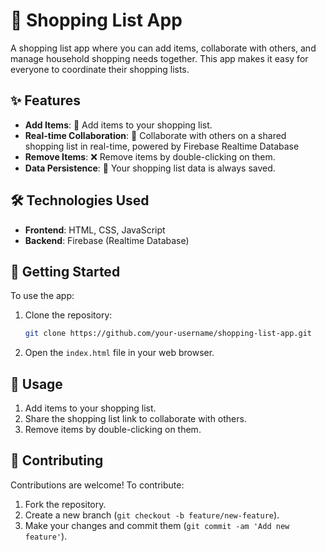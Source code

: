 # 🛒 Shopping List App

A shopping list app where you can add items, collaborate with others, and manage household shopping needs together. This app makes it easy for everyone to coordinate their shopping lists.


## ✨ Features

- **Add Items**: 📝 Add items to your shopping list.
- **Real-time Collaboration**: 🔄  Collaborate with others on a shared shopping list in real-time, powered by Firebase Realtime Database
- **Remove Items**: ❌ Remove items by double-clicking on them.
- **Data Persistence**: 💾 Your shopping list data is always saved.


## 🛠️ Technologies Used

- **Frontend**: HTML, CSS, JavaScript
- **Backend**: Firebase (Realtime Database)


## 🚀 Getting Started

To use the app:

1. Clone the repository:

   ```bash
   git clone https://github.com/your-username/shopping-list-app.git
   ```

2. Open the `index.html` file in your web browser.


## 📝 Usage

1. Add items to your shopping list.
2. Share the shopping list link to collaborate with others.
3. Remove items by double-clicking on them.


## 🤝 Contributing

Contributions are welcome! To contribute:

1. Fork the repository.
2. Create a new branch (`git checkout -b feature/new-feature`).
3. Make your changes and commit them (`git commit -am 'Add new feature'`).